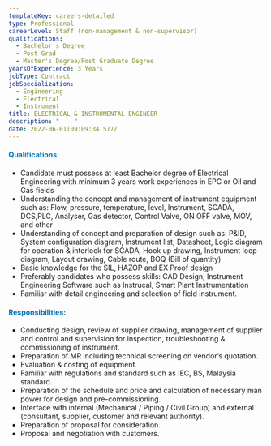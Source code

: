 ```yaml
---
templateKey: careers-detailed
type: Professional
careerLevel: Staff (non-management & non-supervisor)
qualifications:
  - Bachelor's Degree
  - Post Grad
  - Master's Degree/Post Graduate Degree
yearsOfExperience: 3 Years
jobType: Contract
jobSpecialization:
  - Engineering
  - Electrical
  - Instrument
title: ELECTRICAL & INSTRUMENTAL ENGINEER
description: "    "
date: 2022-06-01T09:09:34.577Z
---
```

<h4 style="color: rgb(0, 115, 175);">Qualifications: </h4>

* Candidate must possess at least Bachelor degree of Electrical Engineering with minimum 3 years work experiences in EPC or Oil and Gas fields
* Understanding the concept and management of instrument equipment such as: Flow, pressure, temperature, level, Instrument, SCADA, DCS,PLC, Analyser, Gas detector, Control Valve, ON OFF valve, MOV, and other
* Understanding of concept and preparation of design such as: P&ID, System configuration diagram, Instrument list, Datasheet, Logic diagram for operation & interlock for SCADA, Hook up drawing, Instrument loop diagram, Layout drawing, Cable route, BOQ (Bill of quantity)
* Basic knowledge for the SIL, HAZOP and EX Proof design
* Preferably candidates who possess skills: CAD Design, Instrument Engineering Software such as Instrucal, Smart Plant Instrumentation
* Familiar with detail engineering and selection of field instrument.


<h4 style="color: rgb(0, 115, 175);">Responsibilities: </h4>

* Conducting design, review of supplier drawing, management of supplier and control and supervision for inspection, troubleshooting & commissioning of instrument.
* Preparation of MR including technical screening on vendor’s quotation.
* Evaluation & costing of equipment.
* Familiar with regulations and standard such as IEC, BS, Malaysia standard.
* Preparation of the schedule and price and calculation of necessary man power for design and pre-commissioning.
* Interface with internal (Mechanical / Piping / Civil Group) and external (consultant, supplier, customer and relevant authority).
* Preparation of proposal for consideration.
* Proposal and negotiation with customers.
